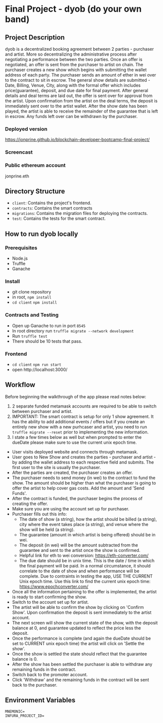 # Final Project - dyob (do your own band)

## Project Description

dyob is a decentralized booking agreement between 2 parties - purchaser and artist. More so decentralizing the administrative process after negotiating a performance between the two parties. Once an offer is negotiated, an offer is sent from the purchaser to artist on chain.  The purchaser creates a new show which begins with submitting the wallet address of each party.  The purchaser sends an amount of ether in wei over to the contract to sit in escrow.  The general show details are submitted - Date, Billing, Venue, City, along with the formal offer which includes price(guarantee), deposit, and due date for final payment.  After general details and deal terms are laid out, the offer is sent over for approval from the artist.  Upon confirmation from the artist on the deal terms, the deposit is immediately sent over to the artist wallet.  After the show date has been played, the artist is able to receive the remainder of the guarantee that is left in escrow.  Any funds left over can be withdrawn by the purchaser.

### Deployed version

https://jonprine.github.io/blockchain-developer-bootcamp-final-project/

### Screencast


### Public ethereum account

jonprine.eth

## Directory Structure

- `client`: Contains the project's frontend.
- `contracts`: Contains the smart contracts
- `migrations`: Contains the migration files for deploying the contracts.
- `test`: Contains the tests for the smart contract.

## How to run dyob locally

### Prerequisites

- Node.js
- Truffle
- Ganache

### Install

- git clone repository
- in root, `npm install`
- `cd client` `npm install`

### Contracts and Testing

- Open up Ganache to run in port `8545`
- In root directory run `truffle migrate --network development`
- Run `truffle test`
- There should be 10 tests that pass.

### Frontend

- `cd client` `npm run start`
- open http://localhost:3000/

## Workflow

Before beginning the walkthrough of the app please read notes below:

1. 2 separate funded metamask accounts are required to be able to switch between purchaser and artist.
2. IMPORTANT: The smart contract is setup for only 1 show agreement.  It has the ability to add additional events / offers but if you create an entirely new show with a new purhcaser and artist, you need to run `truffle migrate --reset` prior to implementing the new information.
3. I state a few times below as well but when prompted to enter the dueDate please make sure to use the current unix epoch time.

- User visits deployed website and connects through metamask.
- User goes to New Show and creates the parties - purchaser and artist - by adding the wallet address to each respective field and submits. The first user to the site is usually the purchaser.
- After the parties are created, the purchaser creates an offer.
- The purchaser needs to send money (in wei) to the contract to fund the show.  The amount should be higher than what the purchaser is going to offer the artist to help cover gas costs.  Add the amount and 'Send Funds'.
- After the contract is funded, the purchaser begins the process of creating the offer.
- Make sure you are using the account set up for purchaser.
- Purchaser fills out this info:
    - The date of show (a string), how the artist should be billed (a string), city where the event takes place (a string), and venue where the show will be held (a string).
    - The guarantee (amount in which artist is being offered) should be in wei.
    - The deposit (in wei) will be the amount subtracted from the guarantee and sent to the artist once the show is confirmed.
    - Helpful link for eth to wei conversion: https://eth-converter.com/
    - The due date should be in unix time. This is the date / time in which the final payment will be paid. In a normal circumstance, it should correlate to the date of show and when performance will be complete.  Due to contraints in testing the app, USE THE CURRENT Unix epoch time. Use this link to find the current unix epoch time: https://www.epochconverter.com/
- Once all the information pertaining to the offer is implemented, the artist is ready to start confirming the show.
- Switch to the account set up for artist. 
- The artist will be able to confirm the show by clicking on 'Confirm Show'. Upon confirmation the deposit is sent immediately to the artist account.
- The next screen will show the current state of the show, with the deposit balance at 0, and guarantee updated to reflect the price less the deposit.
- Once the performance is complete (and again the dueDate should be set to CURRENT unix epoch time) the artist will click on 'Settle the show'.
- Once the show is settled the state should reflect that the guarantee balance is 0.
- After the show has been settled the purchaser is able to withdraw any remaining funds in the contract.
- Switch back to the promoter account.
- Click 'Withdraw' and the remaining funds in the contract will be sent back to the purchaser.

## Environment Variables

```
MNEMONIC=
INFURA_PROJECT_ID=
```




